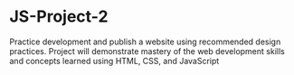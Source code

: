# JS-Project-2
Practice development and publish a website using recommended design practices. Project will demonstrate mastery of the web development skills and concepts learned using HTML, CSS, and JavaScript
